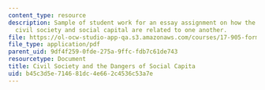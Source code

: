 ```yaml
---
content_type: resource
description: Sample of student work for an essay assignment on how the concepts of
  civil society and social capital are related to one another.
file: https://ol-ocw-studio-app-qa.s3.amazonaws.com/courses/17-905-forms-of-political-participation-old-and-new-spring-2005/b45c3d5e714681dc4e662c4536c53a7e_paper1_rewrite.pdf
file_type: application/pdf
parent_uid: 9df4f259-0fde-275a-9ffc-fdb7c61de743
resourcetype: Document
title: Civil Society and the Dangers of Social Capita
uid: b45c3d5e-7146-81dc-4e66-2c4536c53a7e
---
```

